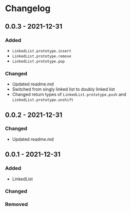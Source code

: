 # Changelog

## 0.0.3 - 2021-12-31

### Added

- `LinkedList.prototype.insert`
- `LinkedList.prototype.remove`
- `LinkedList.prototype.pop`

### Changed

- Updated readme.md
- Switched from singly linked list to doubly linked list
- Changed return types of `LinkedList.prototype.push` and `LinkedList.prototype.unshift`

## 0.0.2 - 2021-12-31

### Changed

- Updated readme.md
## 0.0.1 - 2021-12-31

### Added

- LinkedList

### Changed

### Removed
